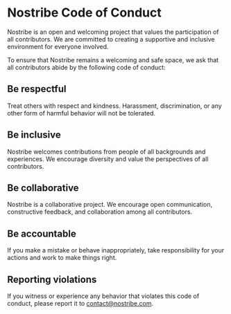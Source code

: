 # **Nostribe Code of Conduct**

Nostribe is an open and welcoming project that values the participation of all contributors. We are committed to creating a supportive and inclusive environment for everyone involved.

To ensure that Nostribe remains a welcoming and safe space, we ask that all contributors abide by the following code of conduct:

## **Be respectful**

Treat others with respect and kindness. Harassment, discrimination, or any other form of harmful behavior will not be tolerated.

## **Be inclusive**

Nostribe welcomes contributions from people of all backgrounds and experiences. We encourage diversity and value the perspectives of all contributors.

## **Be collaborative**

Nostribe is a collaborative project. We encourage open communication, constructive feedback, and collaboration among all contributors.

## **Be accountable**

If you make a mistake or behave inappropriately, take responsibility for your actions and work to make things right.

## **Reporting violations**

If you witness or experience any behavior that violates this code of conduct, please report it to [contact@nostribe.com](mailto:contact@nostribe.com).
